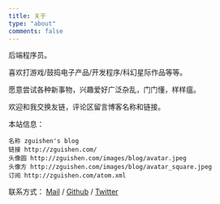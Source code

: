 ```yaml
---
title: 关于
type: "about"
comments: false
---
```


后端程序员。

喜欢打游戏/鼓捣电子产品/开发程序/科幻星际作品等等。

愿意尝试各种新事物，兴趣爱好广泛杂乱，门门懂，样样瘟。

欢迎和我交换友链，评论区留言博客名称和链接。

本站信息：

```
名称 zguishen's blog
链接 http://zguishen.com/
头像圆 http://zguishen.com/images/blog/avatar.jpeg
头像方 http://zguishen.com/images/blog/avatar_square.jpeg
订阅 http://zguishen.com/atom.xml
```

联系方式： [Mail](mailto:zguishen@foxmail.com) / [Github](https://github.com/) / [Twitter](https://twitter.com/gangan193)

